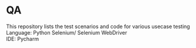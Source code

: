 # QA

This repository lists the test scenarios and code for various usecase testing</br>
Language:
Python
Selenium/ Selenium WebDriver</br>
IDE: Pycharm

